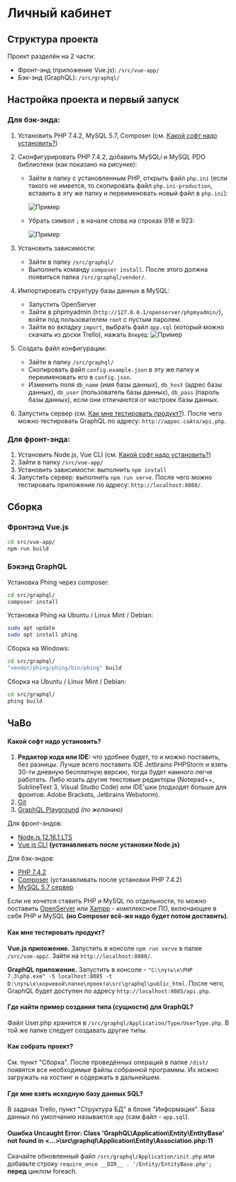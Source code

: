# Личный кабинет
## Структура проекта
Проект разделён на 2 части:
- Фронт-энд (приложение Vue.js): `/src/vue-app/`
- Бэк-энд (GraphQL): `/src/graphql/`

## Настройка проекта и первый запуск
### Для бэк-энда:
1. Установить PHP 7.4.2, MySQL 5.7, Composer (см. [Какой софт надо установить?](https://github.com/yageorgiy/adtspb-pac#%D0%BA%D0%B0%D0%BA%D0%BE%D0%B9-%D1%81%D0%BE%D1%84%D1%82-%D0%BD%D0%B0%D0%B4%D0%BE-%D1%83%D1%81%D1%82%D0%B0%D0%BD%D0%BE%D0%B2%D0%B8%D1%82%D1%8C))
2. Сконфигурировать PHP 7.4.2, добавить MySQLi и MySQL PDO библиотеки (как показано на рисунке):
    - Зайти в папку с установленным PHP, открыть файл `php.ini` (если такого не имеется, то скопировать файл `php.ini-production`, вставить в эту же папку и переименовать новый файл в `php.ini`):
    
        ![Пример](https://i.imgur.com/ar2cmty.png)
    - Убрать символ `;` в начале слова на строках 918 и 923:
    
        ![Пример](https://i.imgur.com/lQnjNg6.png)
3. Установить зависимости:
    - Зайти в папку `/src/graphql/`
    - Выполнить команду `composer install`. После этого должна появиться папка `/src/graphql/vendor/`.
4. Импортировать структуру базы данных в MySQL:
    - Запустить OpenServer
    - Зайти в phpmyadmin (`http://127.0.0.1/openserver/phpmyadmin/`), войти под пользователем `root` с пустым паролем.
    - Зайти во вкладку `import`, выбрать файл `app.sql` (который можно скачать из доски Trello), нажать `Вперёд`:
        ![Пример](https://i.imgur.com/YPtIHJe.png)

5. Создать файл конфигурации:
    - Зайти в папку `/src/graphql/`
    - Скопировать файл `config.example.json` в эту же папку и переименовать его в `config.json`.
    - Изменить поля `db_name` (имя базы данных), `db_host` (адрес базы данных), `db_user` (пользователь базы данных), `db_pass` (пароль базы данных), если они отличаются от настроек базы данных.
6. Запустить сервер (см. [Как мне тестировать продукт?](https://github.com/yageorgiy/adtspb-pac#%D0%BA%D0%B0%D0%BA-%D0%BC%D0%BD%D0%B5-%D1%82%D0%B5%D1%81%D1%82%D0%B8%D1%80%D0%BE%D0%B2%D0%B0%D1%82%D1%8C-%D0%BF%D1%80%D0%BE%D0%B4%D1%83%D0%BA%D1%82)). После чего можно тестировать GraphQL по адресу: `http://адрес.сайта/api.php`.

### Для фронт-энда:
1. Установить Node.js, Vue CLI (см. [Какой софт надо установить?](https://github.com/yageorgiy/adtspb-pac#%D0%BA%D0%B0%D0%BA%D0%BE%D0%B9-%D1%81%D0%BE%D1%84%D1%82-%D0%BD%D0%B0%D0%B4%D0%BE-%D1%83%D1%81%D1%82%D0%B0%D0%BD%D0%BE%D0%B2%D0%B8%D1%82%D1%8C))
2. Зайти в папку `/src/vue-app/`
3. Установить зависимости: выполнить `npm install`
4. Запустить сервер: выполнить `npm run serve`. После чего можно тестировать приложение по адресу: `http://localhost:8080/`.

## Сборка
### Фронтэнд Vue.js
```bash
cd src/vue-app/
npm run build
```

### Бэкэнд GraphQL
Установка Phing через composer:
```bash
cd src/graphql/
composer install
```

Установка Phing на Ubuntu / Linux Mint / Debian:
```bash
sudo apt update
sudo apt install phing
```

Сборка на Windows:
```bash
cd src/graphql/
"vendor/phing/phing/bin/phing" build
```

Сборка на Ubuntu / Linux Mint / Debian:
```bash
cd src/graphql/
phing build
```

## ЧаВо

#### Какой софт надо установить?

1. **Редактор кода или IDE:** что удобнее будет, то и можно поставить, без разницы. Лучше всего поставить IDE Jetbrains PHPStorm и взять 30-ти дневную бесплатную версию, тогда будет намного легче работать. Либо юзать другие текстовые редакторы (Notepad++, SublineText 3, Visual Studio Code) или IDE'шки (подходят больше для фронтов: Adobe Brackets, Jetbrains Webstorm).
2. [Git](https://git-scm.com/downloads)
3. [GraphQL Playground](https://github.com/prisma-labs/graphql-playground/releases/tag/v1.8.10) _(по желанию)_

Для фронт-эндов:
- [Node.js 12.16.1 LTS](https://nodejs.org/dist/v12.16.1/node-v12.16.1-x64.msi )
- [Vue.js CLI](https://cli.vuejs.org/guide/installation.html ) **(устанавливать после установки Node.js)**

Для бэк-эндов:
- [PHP 7.4.2](https://www.php.net/downloads.php)
- [Composer](https://getcomposer.org/download/) (устанавливать после установки PHP 7.4.2)
- [MySQL 5.7 сервер](https://dev.mysql.com/downloads/mysql/5.7.html)

Если не хочется ставить PHP и MySQL по отдельности, то можно поставить [OpenServer](https://ospanel.io/) или [Xampp](https://www.apachefriends.org/ru/download.html) - комплексное ПО, включающее в себя PHP и MySQL **(но Composer всё-же надо будет потом доставить)**.

#### Как мне тестировать продукт?
**Vue.js приложение.** Запустить в консоле `npm run serve` в папке `/src/vue-app/`. Зайти на `http://localhost:8080/`.

**GraphQL приложение.** Запустить в консоле - `"C:\путь\к\PHP 7.3\php.exe" -S localhost:8085 -t D:\путь\к\корневой\папке\проекта\src\graphql\public_html`. После чего, GraphQL будет доступен по адресу `http://localhost:8085/api.php`.

#### Где найти пример создания типа (сущности) для GraphQL?
Файл User.php хранится в `/src/graphql/Application/Type/UserType.php`. В той же папке следует создавать другие типы.

#### Как собрать проект?
См. пункт "Сборка". После проведённых операций в папке `/dist/` появятся все необходимые файлы собранной программы. Их можно загружать на хостинг и содержать в дальнейшем.

#### Где мне взять исходную базу данных SQL?
В задачах Trello, пункт "Структура БД" в блоке "Информация". База данных по умолчанию называется `app` (сам файл - `app.sql`).

#### Ошибка Uncaught Error: Class 'GraphQL\Application\Entity\EntityBase' not found in <...>\src\graphql\Application\Entity\Association.php:11
Скачайте обновленный файл `/src/graphql/Application/init.php` или добавьте строку `require_once __DIR__ . '/Entity/EntityBase.php';` __перед__ циклом foreach.
